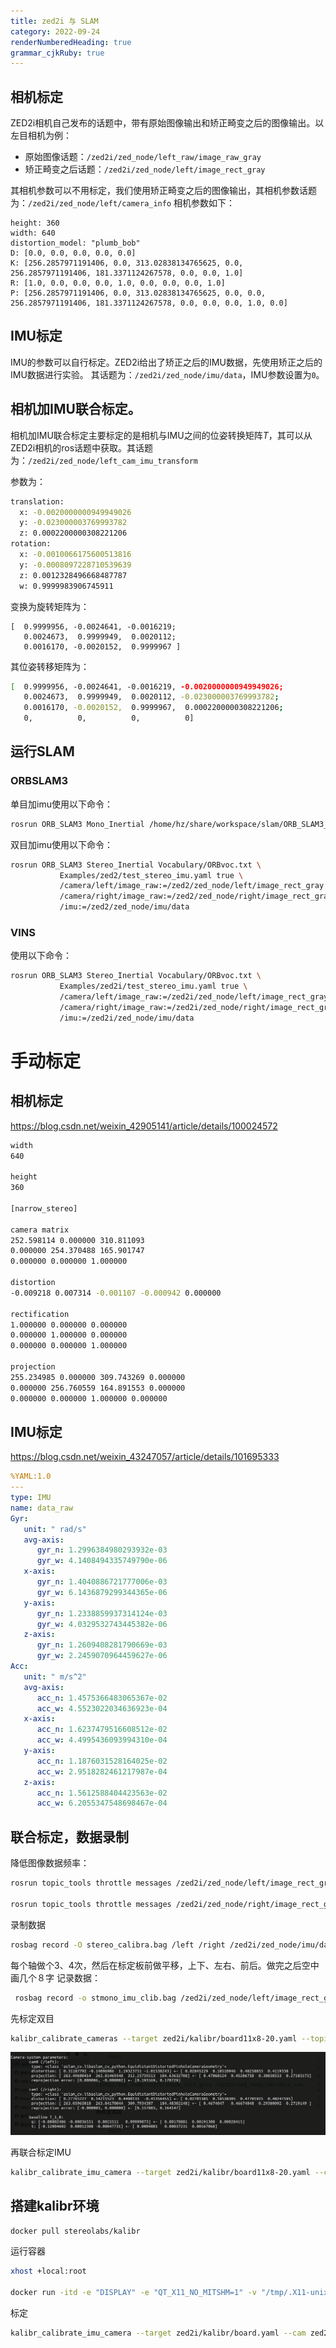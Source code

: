```yaml
---
title: zed2i 与 SLAM
category: 2022-09-24
renderNumberedHeading: true
grammar_cjkRuby: true
---
```






## 相机标定
ZED2i相机自己发布的话题中，带有原始图像输出和矫正畸变之后的图像输出。以左目相机为例：
- 原始图像话题：`/zed2i/zed_node/left_raw/image_raw_gray`
- 矫正畸变之后话题：`/zed2i/zed_node/left/image_rect_gray`

其相机参数可以不用标定，我们使用矫正畸变之后的图像输出，其相机参数话题为：`/zed2i/zed_node/left/camera_info`
相机参数如下：

``` 
height: 360
width: 640
distortion_model: "plumb_bob"
D: [0.0, 0.0, 0.0, 0.0, 0.0]
K: [256.2857971191406, 0.0, 313.02838134765625, 0.0, 256.2857971191406, 181.3371124267578, 0.0, 0.0, 1.0]
R: [1.0, 0.0, 0.0, 0.0, 1.0, 0.0, 0.0, 0.0, 1.0]
P: [256.2857971191406, 0.0, 313.02838134765625, 0.0, 0.0, 256.2857971191406, 181.3371124267578, 0.0, 0.0, 0.0, 1.0, 0.0]

```

## IMU标定
IMU的参数可以自行标定。ZED2i给出了矫正之后的IMU数据，先使用矫正之后的IMU数据进行实验。
其话题为：`/zed2i/zed_node/imu/data`，IMU参数设置为`0`。

## 相机加IMU联合标定。
相机加IMU联合标定主要标定的是相机与IMU之间的位姿转换矩阵$T$，其可以从ZED2i相机的ros话题中获取。其话题为：`/zed2i/zed_node/left_cam_imu_transform`

参数为：

``` bash
translation: 
  x: -0.0020000000949949026
  y: -0.023000003769993782
  z: 0.0002200000308221206
rotation: 
  x: -0.0010066175600513816
  y: -0.0008097228710539639
  z: 0.0012328496668487787
  w: 0.9999983906745911
```
变换为旋转矩阵为：

``` 
[  0.9999956, -0.0024641, -0.0016219;
   0.0024673,  0.9999949,  0.0020112;
   0.0016170, -0.0020152,  0.9999967 ]
```
其位姿转移矩阵为：

``` bash
[  0.9999956, -0.0024641, -0.0016219, -0.0020000000949949026;
   0.0024673,  0.9999949,  0.0020112, -0.023000003769993782;
   0.0016170, -0.0020152,  0.9999967,  0.0002200000308221206;
   0,          0,          0,          0]
```

## 运行SLAM 
### ORBSLAM3
单目加imu使用以下命令：
``` bash
rosrun ORB_SLAM3 Mono_Inertial /home/hz/share/workspace/slam/ORB_SLAM3_NOETIC/Vocabulary/ORBvoc.txt /mnt/share/workspace/slam/clib/zed2i/orbslam3_mi.yaml true /usb_cam/image_raw:=/zed2i/zed_node/left/image_rect_gray /imu:=/zed2i/zed_node/imu/data
```

双目加imu使用以下命令：

``` bash
rosrun ORB_SLAM3 Stereo_Inertial Vocabulary/ORBvoc.txt \
           Examples/zed2/test_stereo_imu.yaml true \
           /camera/left/image_raw:=/zed2/zed_node/left/image_rect_gray \
           /camera/right/image_raw:=/zed2/zed_node/right/image_rect_gray \
           /imu:=/zed2/zed_node/imu/data

```

### VINS
使用以下命令：
``` bash
rosrun ORB_SLAM3 Stereo_Inertial Vocabulary/ORBvoc.txt \
           Examples/zed2i/test_stereo_imu.yaml true \
           /camera/left/image_raw:=/zed2i/zed_node/left/image_rect_gray \
           /camera/right/image_raw:=/zed2i/zed_node/right/image_rect_gray \
           /imu:=/zed2i/zed_node/imu/data
```

# 手动标定
## 相机标定
https://blog.csdn.net/weixin_42905141/article/details/100024572
``` bash
width
640

height
360

[narrow_stereo]

camera matrix
252.598114 0.000000 310.811093
0.000000 254.370488 165.901747
0.000000 0.000000 1.000000

distortion
-0.009218 0.007314 -0.001107 -0.000942 0.000000

rectification
1.000000 0.000000 0.000000
0.000000 1.000000 0.000000
0.000000 0.000000 1.000000

projection
255.234985 0.000000 309.743269 0.000000
0.000000 256.760559 164.891553 0.000000
0.000000 0.000000 1.000000 0.000000

```
## IMU标定
https://blog.csdn.net/weixin_43247057/article/details/101695333

``` yaml
%YAML:1.0
---
type: IMU
name: data_raw
Gyr:
   unit: " rad/s"
   avg-axis:
      gyr_n: 1.2996384980293932e-03
      gyr_w: 4.1408494335749790e-06
   x-axis:
      gyr_n: 1.4040886721777006e-03
      gyr_w: 6.1436879299344365e-06
   y-axis:
      gyr_n: 1.2338859937314124e-03
      gyr_w: 4.0329532743445382e-06
   z-axis:
      gyr_n: 1.2609408281790669e-03
      gyr_w: 2.2459070964459627e-06
Acc:
   unit: " m/s^2"
   avg-axis:
      acc_n: 1.4575366483065367e-02
      acc_w: 4.5523022034636923e-04
   x-axis:
      acc_n: 1.6237479516608512e-02
      acc_w: 4.4995436093994310e-04
   y-axis:
      acc_n: 1.1876031528164025e-02
      acc_w: 2.9518282461217987e-04
   z-axis:
      acc_n: 1.5612588404423563e-02
      acc_w: 6.2055347548698467e-04

```

## 联合标定，数据录制
降低图像数据频率：

``` bash
rosrun topic_tools throttle messages /zed2i/zed_node/left/image_rect_gray 4.0 /left

rosrun topic_tools throttle messages /zed2i/zed_node/right/image_rect_gray 4.0 /right
```

录制数据

``` bash
rosbag record -O stereo_calibra.bag /left /right /zed2i/zed_node/imu/data_raw
```

每个轴做个3、4次，然后在标定板前做平移，上下、左右、前后。做完之后空中画几个８字
记录数据：

``` bash
 rosbag record -o stmono_imu_clib.bag /zed2i/zed_node/left/image_rect_gray /zed2i/zed_node/right/image_rect_gray /zed2i/zed_node/imu/data_raw
```

先标定双目

``` bash
kalibr_calibrate_cameras --target zed2i/kalibr/board11x8-20.yaml --topics /left /right --models pinhole-equi pinhole-equi  --bag data/stereo_calibra.bag
```
![enter description here](./images/1664782427529.png)

再联合标定IMU

``` bash
kalibr_calibrate_imu_camera --target zed2i/kalibr/board11x8-20.yaml --cam zed2i/kalibr/camchain.yaml --imu zed2i/kalibr/imu.yaml --bag data/data/stereo_calibra.bag --bag-from-to 5 45
```


## 搭建kalibr环境

``` bash
docker pull stereolabs/kalibr
```
运行容器
``` bash
xhost +local:root

docker run -itd -e "DISPLAY" -e "QT_X11_NO_MITSHM=1" -v "/tmp/.X11-unix:/tmp/.X11-unix:rw" -v /home/hz/share/workspace/slam/clib/:/data --name kalibr stereolabs/kalibr bash
```

标定
``` bash
kalibr_calibrate_imu_camera --target zed2i/kalibr/board.yaml --cam zed2i/kalibr/cam_left.yaml --imu zed2i/kalibr/imu.yaml --bag data/stmono_imu_clib_2022-10-03-13-30-15.bag 
```